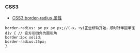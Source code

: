 ### CSS3
* [CSS3 border-radius 属性](http://www.w3school.com.cn/cssref/pr_border-radius.asp)
``` stylus
border-radius: px px px px;//(-x，+y)正坐标轴开始，顺时针半圆半径
div { // 变方形四角为圆形角
border:2px solid;
border-radius:25px;
}
```